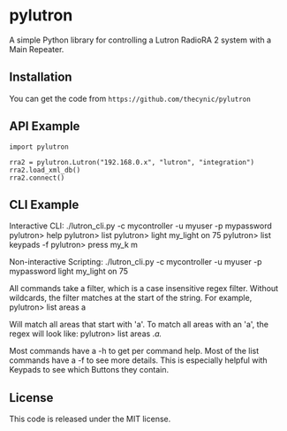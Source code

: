 pylutron
=====
A simple Python library for controlling a Lutron RadioRA 2 system with a Main
Repeater.

Installation
------------
You can get the code from `https://github.com/thecynic/pylutron`

API Example
-----------
    import pylutron

    rra2 = pylutron.Lutron("192.168.0.x", "lutron", "integration")
    rra2.load_xml_db()
    rra2.connect()

CLI Example
-----------

Interactive CLI:
    ./lutron_cli.py -c mycontroller -u myuser -p mypassword
    pylutron> help
    pylutron> list
    pylutron> light my_light on 75
    pylutron> list keypads -f
    pylutron> press my_k m

Non-interactive Scripting:
    ./lutron_cli.py -c mycontroller -u myuser -p mypassword light my_light on 75

All commands take a filter, which is a case insensitive regex filter. Without
wildcards, the filter matches at the start of the string. For example,
    pylutron> list areas a

Will match all areas that start with 'a'. To match all areas with an 'a', 
the regex will look like:
    pylutron> list areas .*a.*

Most commands have a -h to get per command help. Most of the list commands
have a -f to see more details. This is especially helpful with Keypads
to see which Buttons they contain. 

License
-------
This code is released under the MIT license.
